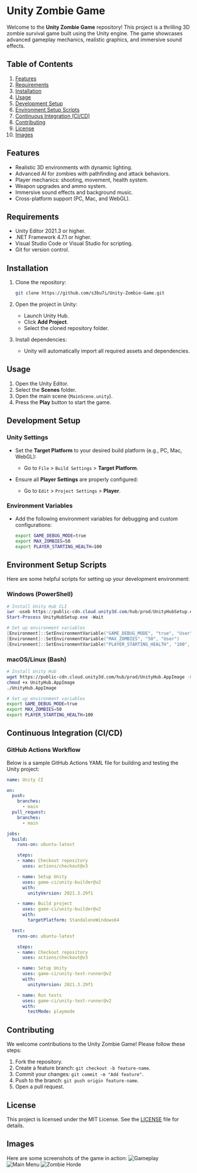 # Unity Zombie Game

Welcome to the **Unity Zombie Game** repository! This project is a thrilling 3D zombie survival game built using the Unity engine. The game showcases advanced gameplay mechanics, realistic graphics, and immersive sound effects.

## Table of Contents

1. [Features](#features)
2. [Requirements](#requirements)
3. [Installation](#installation)
4. [Usage](#usage)
5. [Development Setup](#development-setup)
6. [Environment Setup Scripts](#environment-setup-scripts)
7. [Continuous Integration (CI/CD)](#continuous-integration-cicd)
8. [Contributing](#contributing)
9. [License](#license)
10. [Images](#images)

## Features

- Realistic 3D environments with dynamic lighting.
- Advanced AI for zombies with pathfinding and attack behaviors.
- Player mechanics: shooting, movement, health system.
- Weapon upgrades and ammo system.
- Immersive sound effects and background music.
- Cross-platform support (PC, Mac, and WebGL).

## Requirements

- Unity Editor 2021.3 or higher.
- .NET Framework 4.7.1 or higher.
- Visual Studio Code or Visual Studio for scripting.
- Git for version control.

## Installation

1. Clone the repository:
   ```bash
   git clone https://github.com/s3bu7i/Unity-Zombie-Game.git
   ```

2. Open the project in Unity:
   - Launch Unity Hub.
   - Click **Add Project**.
   - Select the cloned repository folder.

3. Install dependencies:
   - Unity will automatically import all required assets and dependencies.

## Usage

1. Open the Unity Editor.
2. Select the **Scenes** folder.
3. Open the main scene (`MainScene.unity`).
4. Press the **Play** button to start the game.

## Development Setup

### Unity Settings

- Set the **Target Platform** to your desired build platform (e.g., PC, Mac, WebGL):
  - Go to `File` > `Build Settings` > **Target Platform**.

- Ensure all **Player Settings** are properly configured:
  - Go to `Edit` > `Project Settings` > **Player**.

### Environment Variables

- Add the following environment variables for debugging and custom configurations:
  ```bash
  export GAME_DEBUG_MODE=true
  export MAX_ZOMBIES=50
  export PLAYER_STARTING_HEALTH=100
  ```

## Environment Setup Scripts

Here are some helpful scripts for setting up your development environment:

### Windows (PowerShell)
```powershell
# Install Unity Hub CLI
iwr -useb https://public-cdn.cloud.unity3d.com/hub/prod/UnityHubSetup.exe -OutFile UnityHubSetup.exe
Start-Process UnityHubSetup.exe -Wait

# Set up environment variables
[Environment]::SetEnvironmentVariable("GAME_DEBUG_MODE", "true", "User")
[Environment]::SetEnvironmentVariable("MAX_ZOMBIES", "50", "User")
[Environment]::SetEnvironmentVariable("PLAYER_STARTING_HEALTH", "100", "User")
```

### macOS/Linux (Bash)
```bash
# Install Unity Hub
wget https://public-cdn.cloud.unity3d.com/hub/prod/UnityHub.AppImage -O UnityHub.AppImage
chmod +x UnityHub.AppImage
./UnityHub.AppImage

# Set up environment variables
export GAME_DEBUG_MODE=true
export MAX_ZOMBIES=50
export PLAYER_STARTING_HEALTH=100
```

## Continuous Integration (CI/CD)

### GitHub Actions Workflow

Below is a sample GitHub Actions YAML file for building and testing the Unity project:

```yaml
name: Unity CI

on:
  push:
    branches:
      - main
  pull_request:
    branches:
      - main

jobs:
  build:
    runs-on: ubuntu-latest

    steps:
    - name: Checkout repository
      uses: actions/checkout@v3

    - name: Setup Unity
      uses: game-ci/unity-builder@v2
      with:
        unityVersion: 2021.3.29f1

    - name: Build project
      uses: game-ci/unity-builder@v2
      with:
        targetPlatform: StandaloneWindows64

  test:
    runs-on: ubuntu-latest

    steps:
    - name: Checkout repository
      uses: actions/checkout@v3

    - name: Setup Unity
      uses: game-ci/unity-test-runner@v2
      with:
        unityVersion: 2021.3.29f1

    - name: Run tests
      uses: game-ci/unity-test-runner@v2
      with:
        testMode: playmode
```

## Contributing

We welcome contributions to the Unity Zombie Game! Please follow these steps:

1. Fork the repository.
2. Create a feature branch: `git checkout -b feature-name`.
3. Commit your changes: `git commit -m "Add feature"`.
4. Push to the branch: `git push origin feature-name`.
5. Open a pull request.

## License

This project is licensed under the MIT License. See the [LICENSE](LICENSE) file for details.

## Images

Here are some screenshots of the game in action:
![Gameplay](https://example.com/images/gameplay.png)
![Main Menu](https://example.com/images/main-menu.png)
![Zombie Horde](https://example.com/images/zombie-horde.png)
